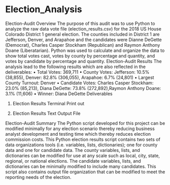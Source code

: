 # Election_Analysis

Election-Audit Overview
The purpose of this audit was to use Python to analyze the raw data vote file (election_results.csv) for the 2018 US House Colorado District 1 general election. The counties included in District 1 are Jefferson, Denver, and Arapahoe and the candidates were Dianne DeGette (Democrat), Charles Casper Stockham (Republican) and Raymon Anthony Doane (Liberatarian). Python was used to calculate and organize the data to show total votes cast, votes by county by percentage and quantity, and votes by candidate by percentage and quantity.
Election-Audit Results
The analysis lead to the following results which are also reflected in the deliverables:
•    Total Votes: 369,711
•    County Votes: Jefferson: 10.5% (38,855), Denver: 82.8% (306,055), Arapahoe: 6.7% (24,801)
•    Largest County Turnout: Denver
•    Candidate Votes: Charles Casper Stockham: 23.0% (85,213), Diana DeGette: 73.8% (272,892),Raymon Anthony Doane: 3.1% (11,606)
•    Winner: Diana DeGette
Deliverables
1.    Election Results Terminal Print out

2.    Election Results Text Output File
 
Election-Audit Summary
The Python script developed for this project can be modified minimally for any election scenario thereby reducing business analyst development and testing time which thereby reduces election commission costs.
This Python election results script contains two sets of data organizations tools (i.e. variables, lists, dictionaries); one for county data and one for candidate data. The county variables, lists, and dictionaries can be modified for use at any scale such as local, city, state, regional, or national elections. The candidate variables, lists, and dictionaries can be minimally modified to include many candidates.
This script also contains output file organization that can be modified to meet the reporting needs of the election.
 

